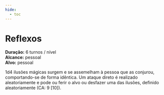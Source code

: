 ```yaml
---
hide:
  - toc
---
```


# Reflexos

**Duração:** 6 turnos / nível  
**Alcance:** pessoal  
**Alvo:** pessoal  

1d4 ilusões mágicas surgem e se assemelham à pessoa que as conjurou, comportando-se de forma idêntica. Um ataque direto é realizado aleatoriamente e pode ou ferir o alvo ou desfazer uma das ilusões, definido aleatoriamente (CA: 9 [10]).